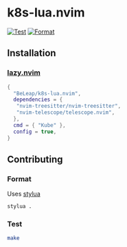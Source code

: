 # k8s-lua.nvim

[![Test](https://github.com/BeLeap/k8s-lua.nvim/actions/workflows/test.yaml/badge.svg)](https://github.com/BeLeap/k8s-lua.nvim/actions/workflows/test.yaml)
[![Format](https://github.com/BeLeap/k8s-lua.nvim/actions/workflows/format.yaml/badge.svg)](https://github.com/BeLeap/k8s-lua.nvim/actions/workflows/format.yaml)

## Installation

### [lazy.nvim](https://github.com/folke/lazy.nvim)

```lua
{
  "BeLeap/k8s-lua.nvim",
  dependencies = {
   "nvim-treesitter/nvim-treesitter",
   "nvim-telescope/telescope.nvim",
  },
  cmd = { "Kube" },
  config = true,
}
```

## Contributing

### Format

Uses [stylua](https://github.com/JohnnyMorganz/StyLuahttps://github.com/JohnnyMorganz/StyLua)

```sh
stylua .
```

### Test

```sh
make
```
